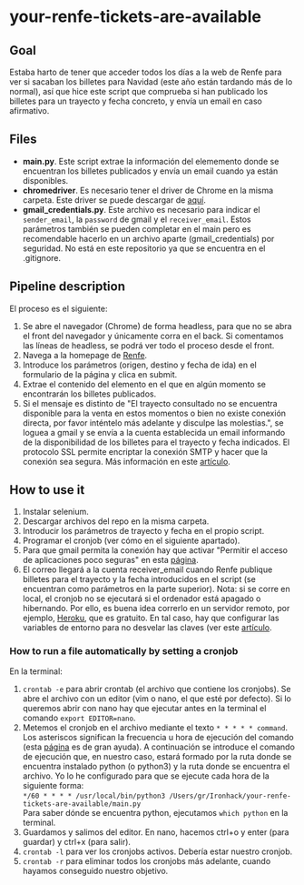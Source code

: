 # your-renfe-tickets-are-available

## Goal

Estaba harto de tener que acceder todos los días a la web de Renfe para ver si sacaban los billetes para Navidad (este año están tardando más de lo normal), así que hice este script que comprueba si han publicado los billetes para un trayecto y fecha concreto, y envía un email en caso afirmativo.


## Files

* **main.py**. Este script extrae la información del elememento donde se encuentran los billetes publicados y envía un email cuando ya están disponibles.
* **chromedriver**. Es necesario tener el driver de Chrome en la misma carpeta. Este driver se puede descargar de [aquí](https://chromedriver.chromium.org/).
* **gmail_credentials.py**. Este archivo es necesario para indicar el `sender_email`, la `password` de gmail y el `receiver_email`. Estos parámetros también se pueden completar en el main pero es recomendable hacerlo en un archivo aparte (gmail_credentials) por seguridad. No está en este repositorio ya que se encuentra en el .gitignore.


## Pipeline description

El proceso es el siguiente:
1. Se abre el navegador (Chrome) de forma headless, para que no se abra el front del navegador y únicamente corra en el back. Si comentamos las líneas de headless, se podrá ver todo el proceso desde el front.
2. Navega a la homepage de [Renfe](http://www.renfe.com/).
3. Introduce los parámetros (origen, destino y fecha de ida) en el formulario de la página y clica en submit.
4. Extrae el contenido del elemento en el que en algún momento se encontrarán los billetes publicados.
5. Si el mensaje es distinto de "El trayecto consultado no se encuentra disponible para la venta en estos momentos o bien no existe conexión directa, por favor inténtelo más adelante y disculpe las molestias.", se loguea a gmail y se envía a la cuenta establecida un email informando de la disponibilidad de los billetes para el trayecto y fecha indicados. El protocolo SSL permite encriptar la conexión SMTP y hacer que la conexión sea segura. Más información en este [artículo](https://realpython.com/python-send-email/).


## How to use it

1. Instalar selenium.
2. Descargar archivos del repo en la misma carpeta.
3. Introducir los parámetros de trayecto y fecha en el propio script.
4. Programar el cronjob (ver cómo en el siguiente apartado).
5. Para que gmail permita la conexión hay que activar "Permitir el acceso de aplicaciones poco seguras" en esta [página](https://myaccount.google.com/u/1/lesssecureapps?pageId=none).
6. El correo llegará a la cuenta receiver_email cuando Renfe publique billetes para el trayecto y la fecha introducidos en el script (se encuentran como parámetros en la parte superior).
Nota: si se corre en local, el cronjob no se ejecutará si el ordenador está apagado o hibernando. Por ello, es buena idea correrlo en un servidor remoto, por ejemplo, [Heroku](https://www.heroku.com/), que es gratuito. En tal caso, hay que configurar las variables de entorno para no desvelar las claves (ver este [artículo](https://help.pythonanywhere.com/pages/environment-variables-for-web-apps/).

### How to run a file automatically by setting a cronjob

En la terminal:
1. `crontab -e` para abrir crontab (el archivo que contiene los cronjobs). Se abre el archivo con un editor (vim o nano, el que esté por defecto). Si lo queremos abrir con nano hay que ejecutar antes en la terminal el comando `export EDITOR=nano`.
2. Metemos el cronjob en el archivo mediante el texto `* * * * * command`. Los asteriscos significan la frecuencia u hora de ejecución del comando (esta [página](https://crontab.guru/) es de gran ayuda). A continuación se introduce el comando de ejecución que, en nuestro caso, estará formado por la ruta donde se encuentra instalado python (o python3) y la ruta donde se encuentra el archivo. Yo lo he configurado para que se ejecute cada hora de la siguiente forma:\
`*/60 * * * * /usr/local/bin/python3 /Users/gr/Ironhack/your-renfe-tickets-are-available/main.py`\
Para saber dónde se encuentra python, ejecutamos `which python` en la terminal.
3. Guardamos y salimos del editor. En nano, hacemos ctrl+o y enter (para guardar) y ctrl+x (para salir).
4. `crontab -l` para ver los cronjobs activos. Debería estar nuestro cronjob.
5. `crontab -r` para eliminar todos los cronjobs más adelante, cuando hayamos conseguido nuestro objetivo.